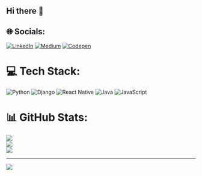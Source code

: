 ## Hi there 👋


## 🌐 Socials:
[![LinkedIn](https://img.shields.io/badge/LinkedIn-%230077B5.svg?logo=linkedin&logoColor=white)](https://linkedin.com/in/emin-kabacaoglu) [![Medium](https://img.shields.io/badge/Medium-12100E?logo=medium&logoColor=white)](https://medium.com/@eminkabacaoglu) [![Codepen](https://img.shields.io/badge/Codepen-000000?style=for-the-badge&logo=codepen&logoColor=white)](https://codepen.io/emin-kabacaoglu) 

# 💻 Tech Stack:
![Python](https://img.shields.io/badge/python-3670A0?style=for-the-badge&logo=python&logoColor=ffdd54) ![Django](https://img.shields.io/badge/django-%23092E20.svg?style=for-the-badge&logo=django&logoColor=white) ![React Native](https://img.shields.io/badge/react_native-%2320232a.svg?style=for-the-badge&logo=react&logoColor=%2361DAFB) ![Java](https://img.shields.io/badge/java-%23ED8B00.svg?style=for-the-badge&logo=openjdk&logoColor=white) ![JavaScript](https://img.shields.io/badge/javascript-%23323330.svg?style=for-the-badge&logo=javascript&logoColor=%23F7DF1E)
# 📊 GitHub Stats:
![](https://github-readme-stats.vercel.app/api?username=eminkabacaoglu&theme=dark&hide_border=false&include_all_commits=false&count_private=false)<br/>
![](https://github-readme-streak-stats.herokuapp.com/?user=eminkabacaoglu&theme=dark&hide_border=false)<br/>
![](https://github-readme-stats.vercel.app/api/top-langs/?username=eminkabacaoglu&theme=dark&hide_border=false&include_all_commits=false&count_private=false&layout=compact)

---
[![](https://visitcount.itsvg.in/api?id=eminkabacaoglu&icon=0&color=0)](https://visitcount.itsvg.in)

<!-- Proudly created with GPRM ( https://gprm.itsvg.in ) -->
